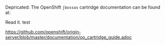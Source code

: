 Depricated:
The OpenShift `jbossas` cartridge documentation can be found at:

Read it.
test


https://github.com/openshift/origin-server/blob/master/documentation/oo_cartridge_guide.adoc

